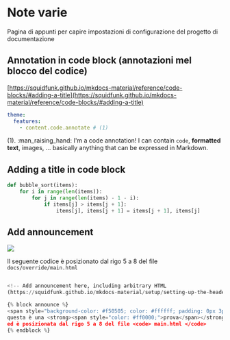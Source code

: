# Note varie
Pagina di appunti per capire impostazioni di configurazione del progetto di documentazione

## Annotation in code block (annotazioni mel blocco del codice)

[https://squidfunk.github.io/mkdocs-material/reference/code-blocks/#adding-a-title](https://squidfunk.github.io/mkdocs-material/reference/code-blocks/#adding-a-title)


``` yaml
theme:
  features:
    - content.code.annotate # (1)
```

(1).  :man_raising_hand: I'm a code annotation! I can contain `code`, __formatted
    text__, images, ... basically anything that can be expressed in Markdown.



## Adding a title in code block

``` py title="bubble_sort.py"
def bubble_sort(items):
    for i in range(len(items)):
        for j in range(len(items) - 1 - i):
            if items[j] > items[j + 1]:
                items[j], items[j + 1] = items[j + 1], items[j]
```


## Add announcement
![](https://user-images.githubusercontent.com/3757525/139603760-edc4a47f-b19e-4be7-b684-633cf4c4cebc.png)

Il seguente codice è posizionato dal rigo 5 a 8 del file `docs/override/main.html`

``` python linenums="1"

<!-- Add announcement here, including arbitrary HTML 
(https://squidfunk.github.io/mkdocs-material/setup/setting-up-the-header/#announcement-bar) -->

{% block announce %}
<span style="background-color: #f50505; color: #ffffff; padding: 0px 3px; border-radius: 4px;"><b>Importante news</b>:</span>
questa è una <strong><span style="color: #ff0000;">prova</span></strong> di announcement nell'header sopra il titolo, 
ed è posizionata dal rigo 5 a 8 del file <code> main.html </code> 
{% endblock %}

```
